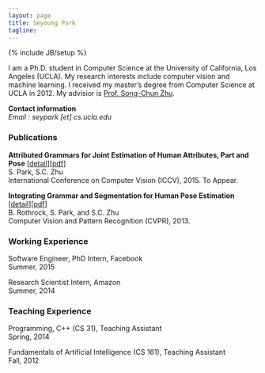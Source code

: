 ```yaml
---
layout: page
title: Seyoung Park
tagline: 
---
```

{% include JB/setup %}

I am a Ph.D. student in Computer Science at the University of California, Los Angeles (UCLA). My research interests include computer vision and machine learning. I received my master’s degree from Computer Science at UCLA in 2012. My advisior is [Prof. Song-Chun Zhu](http://www.stat.ucla.edu/~sczhu/).


**Contact information**<br/>
*Email : seypark \[et\] cs.ucla.edu*<br/>

### Publications
**Attributed Grammars for Joint Estimation of Human Attributes, Part and Pose** \[[detail](pages/jointattr.html)\]\[[pdf](http://cs.ucla.edu/~seypark/attr.pdf)\]<br/>
S. Park, S.C. Zhu <br/>
International Conference on Computer Vision (ICCV), 2015. To Appear.

**Integrating Grammar and Segmentation for Human Pose Estimation** \[[detail](http://www.stat.ucla.edu/~rothrock/pages/cvpr13/index.html)\]\[[pdf](http://www.stat.ucla.edu/~sczhu/papers/Conf_2013/Human_parsing_cvpr2013.pdf)\]<br/>
B. Rothrock, S. Park, and S.C. Zhu <br/>
Computer Vision and Pattern Recognition (CVPR), 2013.

### Working Experience
Software Engineer, PhD Intern, Facebook<br/>
Summer, 2015

Research Scientist Intern, Amazon<br/>
Summer, 2014

### Teaching Experience
Programming, C++ (CS 31), Teaching Assistant<br/>
Spring, 2014

Fundamentals of Artificial Intelligence (CS 161), Teaching Assistant<br/>
Fall, 2012



